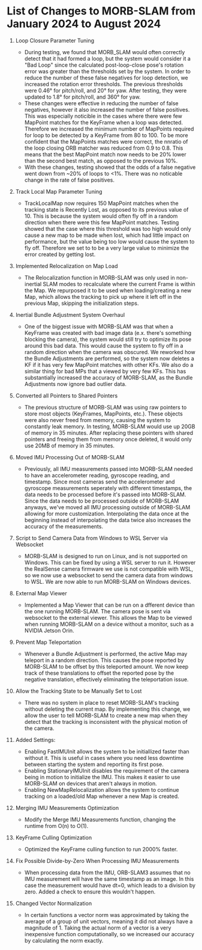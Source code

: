 # List of Changes to MORB-SLAM from January 2024 to August 2024

1. Loop Closure Parameter Tuning
    - During testing, we found that MORB_SLAM would often correctly detect that it had formed a loop, but the system would consider it a "Bad Loop" since the calculated post-loop-close pose's rotation error was greater than the thresholds set by the system. In order to reduce the number of these false negatives for loop detection, we increased the rotation error thresholds. The previous thresholds were 0.46° for pitch/roll, and 20° for yaw. After testing, they were updated to 1.8° for pitch/roll, and 360° for yaw.
    - These changes were effective in reducing the number of false negatives, however it also increased the number of false positives. This was especially noticible in the cases where there were few MapPoint matches for the KeyFrame when a loop was detected. Therefore we increased the minimum number of MapPoints required for loop to be detected by a KeyFrame from 80 to 100. To be more confident that the MapPoints matches were correct, the nnratio of the loop closing ORB matcher was reduced from 0.9 to 0.8. This means that the best MapPoint match now needs to be 20% lower than the second best match, as opposed to the previous 10%.
    - With these changes, testing showed that the odds of a false negative went down from ~20% of loops to <1%. There was no noticable change in the rate of false positives.

2. Track Local Map Parameter Tuning
    - TrackLocalMap now requires 150 MapPoint matches when the tracking state is Recently Lost, as opposed to its previous value of 10. This is because the system would often fly off in a random direction when there were this few MapPoint matches. Testing showed that the case where this threshold was too high would only cause a new map to be made when lost, which had little impact on performance, but the value being too low would cause the system to fly off. Therefore we set to to be a very large value to minimize the error created by getting lost.

3. Implemented Relocalization on Map Load
    - The Relocalization function in MORB-SLAM was only used in non-inertial SLAM modes to recalculate where the current Frame is within the Map. We repurposed it to be used when loading/creating a new Map, which allows the tracking to pick up where it left off in the previous Map, skipping the initialization steps.

4. Inertial Bundle Adjustment System Overhaul
    - One of the biggest issue with MORB-SLAM was that when a KeyFrame was created with bad image data (e.x. there's something blocking the camera), the system would still try to optimize its pose around this bad data. This would cause the system to fly off in a random direction when the camera was obscured. We reworked how the Bundle Adjustments are performed, so the system now deletes a KF if it has very few MapPoint matches with other KFs. We also do a similar thing for bad MPs that a viewed by very few KFs. This has substantially increased the accuracy of MORB-SLAM, as the Bundle Adjustments now ignore bad outlier data.

5. Converted all Pointers to Shared Pointers
    - The previous structure of MORB-SLAM was using raw pointers to store most objects (KeyFrames, MapPoints, etc.). These objects were also never freed from memory, causing the system to constantly leak memory. In testing, MORB-SLAM would use up 20GB of memory in 35 minutes. After replacing these pointers with shared pointers and freeing them from memory once deleted, it would only use 20MB of memory in 35 minutes. 

6. Moved IMU Processing Out of MORB-SLAM
    - Previously, all IMU measurements passed into MORB-SLAM needed to have an accelerometer reading, gyroscope reading, and timestamp. Since most cameras send the accelerometer and gyroscope measurements seperately with different timestamps, the data needs to be processed before it's passed into MORB-SLAM. Since the data needs to be processed outside of MORB-SLAM anyways, we've moved all IMU processing outside of MORB-SLAM allowing for more customization. Interpolating the data once at the beginning instead of interpolating the data twice also increases the accuracy of the measurements.

7. Script to Send Camera Data from Windows to WSL Server via Websocket
    - MORB-SLAM is designed to run on Linux, and is not supported on Windows. This can be fixed by using a WSL server to run it. However the RealSense camera firmware we use is not compatible with WSL, so we now use a websocket to send the camera data from windows to WSL. We are now able to run MORB-SLAM on Windows devices.

8. External Map Viewer
    - Implemented a Map Viewer that can be run on a dfferent device than the one running MORB-SLAM. The camera pose is sent via websocket to the external viewer. This allows the Map to be viewed when running MORB-SLAM on a device without a monitor, such as a NVIDIA Jetson Orin.

9. Prevent Map Teleportation
    - Whenever a Bundle Adjustment is performed, the active Map may teleport in a random direction. This causes the pose reported by MORB-SLAM to be offset by this teleported amount. We now keep track of these translations to offset the reported pose by the negative translation, effectively eliminating the teleportation issue.

10. Allow the Tracking State to be Manually Set to Lost
    - There was no system in place to reset MORB-SLAM's tracking without deleting the current map. By implementing this change, we allow the user to tell MORB-SLAM to create a new map when they detect that the tracking is inconsistent with the physical motion of the camera.

11. Added Settings:
    - Enabling FastIMUInit allows the system to be initiallized faster than without it. This is useful in cases where you need less downtime between starting the system and reporting its first pose.
    - Enabling StationaryIMUInit disables the requirement of the camera being in motion to initialize the IMU. This makes it easier to use MORB-SLAM on devices that aren't always in motion.
    - Enabling NewMapRelocalization allows the system to continue tracking on a loaded/old Map whenever a new Map is created.

12. Merging IMU Measurements Optimization
    - Modify the Merge IMU Measurements function, changing the runtime from O(n) to O(1).

13. KeyFrame Culling Optimization
    - Optimized the KeyFrame culling function to run 2000% faster.

14. Fix Possible Divide-by-Zero When Processing IMU Measurements
    - When processing data from the IMU, ORB-SLAM3 assumes that no IMU measurement will have the same timestamp as an image. In this case the measurement would have dt=0, which leads to a division by zero. Added a check to ensure this wouldn't happen.

15. Changed Vector Normalization 
    - In certain functions a vector norm was approximated by taking the average of a group of unit vectors, meaning it did not always have a magnitude of 1. Taking the actual norm of a vector is a very inexpensive function computationally, so we increased our accuracy by calculating the norm exactly.
